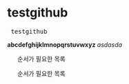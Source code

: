 # testgithub

<pre> testgithub </pre>

__abcdefghijklmnopqrstuvwxyz__
*asdasda*
<ol> 순서가 필요한 목록</ol>
<ul> 순서가 필요한 목록<ul>

